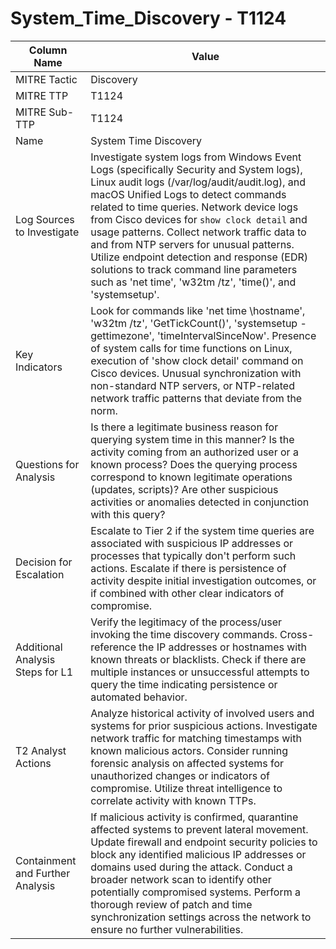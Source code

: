 # System_Time_Discovery - T1124

| Column Name | Value |
|-------------|-------|
| MITRE Tactic | Discovery |
| MITRE TTP | T1124 |
| MITRE Sub-TTP | T1124 |
| Name | System Time Discovery |
| Log Sources to Investigate | Investigate system logs from Windows Event Logs (specifically Security and System logs), Linux audit logs (/var/log/audit/audit.log), and macOS Unified Logs to detect commands related to time queries. Network device logs from Cisco devices for `show clock detail` and usage patterns. Collect network traffic data to and from NTP servers for unusual patterns. Utilize endpoint detection and response (EDR) solutions to track command line parameters such as 'net time', 'w32tm /tz', 'time()', and 'systemsetup'. |
| Key Indicators | Look for commands like 'net time \\hostname', 'w32tm /tz', 'GetTickCount()', 'systemsetup -gettimezone', 'timeIntervalSinceNow'. Presence of system calls for time functions on Linux, execution of 'show clock detail' command on Cisco devices. Unusual synchronization with non-standard NTP servers, or NTP-related network traffic patterns that deviate from the norm. |
| Questions for Analysis | Is there a legitimate business reason for querying system time in this manner? Is the activity coming from an authorized user or a known process? Does the querying process correspond to known legitimate operations (updates, scripts)? Are other suspicious activities or anomalies detected in conjunction with this query? |
| Decision for Escalation | Escalate to Tier 2 if the system time queries are associated with suspicious IP addresses or processes that typically don't perform such actions. Escalate if there is persistence of activity despite initial investigation outcomes, or if combined with other clear indicators of compromise. |
| Additional Analysis Steps for L1 | Verify the legitimacy of the process/user invoking the time discovery commands. Cross-reference the IP addresses or hostnames with known threats or blacklists. Check if there are multiple instances or unsuccessful attempts to query the time indicating persistence or automated behavior. |
| T2 Analyst Actions | Analyze historical activity of involved users and systems for prior suspicious actions. Investigate network traffic for matching timestamps with known malicious actors. Consider running forensic analysis on affected systems for unauthorized changes or indicators of compromise. Utilize threat intelligence to correlate activity with known TTPs. |
| Containment and Further Analysis | If malicious activity is confirmed, quarantine affected systems to prevent lateral movement. Update firewall and endpoint security policies to block any identified malicious IP addresses or domains used during the attack. Conduct a broader network scan to identify other potentially compromised systems. Perform a thorough review of patch and time synchronization settings across the network to ensure no further vulnerabilities. |
